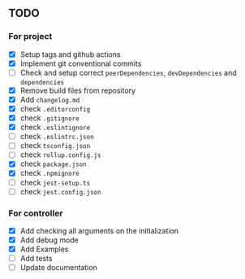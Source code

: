## TODO

### For project

- [x] Setup tags and github actions
- [x] Implement git conventional commits
- [ ] Check and setup correct `peerDependencies`, `devDependencies` and `dependencies`
- [x] Remove build files from repository
- [x] Add `changelog.md`
- [x] check `.editorconfig`
- [x] check `.gitignore`
- [x] check `.eslintignore`
- [ ] check `.eslintrc.json`
- [ ] check `tsconfig.json`
- [ ] check `rollup.config.js`
- [x] check `package.json`
- [x] check `.npmignore`
- [ ] check `jest-setup.ts`
- [ ] check `jest.config.json`

### For controller

- [x] Add checking all arguments on the initialization
- [x] Add debug mode
- [x] Add Examples
- [ ] Add tests
- [ ] Update documentation

